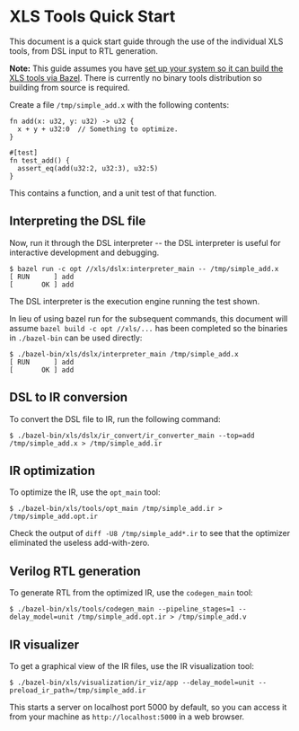 # XLS Tools Quick Start

This document is a quick start guide through the use of the individual XLS
tools, from DSL input to RTL generation.

**Note:** This guide assumes you have
[set up your system so it can build the XLS tools via Bazel](README.md#building-from-source).
There is currently no binary tools distribution so building from source is
required.

Create a file `/tmp/simple_add.x` with the following contents:

```
fn add(x: u32, y: u32) -> u32 {
  x + y + u32:0  // Something to optimize.
}

#[test]
fn test_add() {
  assert_eq(add(u32:2, u32:3), u32:5)
}
```

This contains a function, and a unit test of that function.

## Interpreting the DSL file

Now, run it through the DSL interpreter -- the DSL interpreter is useful for
interactive development and debugging.

```
$ bazel run -c opt //xls/dslx:interpreter_main -- /tmp/simple_add.x
[ RUN      ] add
[       OK ] add
```

The DSL interpreter is the execution engine running the test shown.

In lieu of using bazel run for the subsequent commands, this document will
assume `bazel build -c opt //xls/...` has been completed so the
binaries in `./bazel-bin` can be used directly:

```
$ ./bazel-bin/xls/dslx/interpreter_main /tmp/simple_add.x
[ RUN      ] add
[       OK ] add
```

## DSL to IR conversion

To convert the DSL file to IR, run the following command:

```
$ ./bazel-bin/xls/dslx/ir_convert/ir_converter_main --top=add /tmp/simple_add.x > /tmp/simple_add.ir
```

## IR optimization

To optimize the IR, use the `opt_main` tool:

```
$ ./bazel-bin/xls/tools/opt_main /tmp/simple_add.ir > /tmp/simple_add.opt.ir
```

Check the output of `diff -U8 /tmp/simple_add*.ir` to see that the optimizer
eliminated the useless add-with-zero.

## Verilog RTL generation

To generate RTL from the optimized IR, use the `codegen_main` tool:

```
$ ./bazel-bin/xls/tools/codegen_main --pipeline_stages=1 --delay_model=unit /tmp/simple_add.opt.ir > /tmp/simple_add.v
```

## IR visualizer

To get a graphical view of the IR files, use the IR visualization tool:

```
$ ./bazel-bin/xls/visualization/ir_viz/app --delay_model=unit --preload_ir_path=/tmp/simple_add.ir
```

This starts a server on localhost port 5000 by default, so you can access it
from your machine as `http://localhost:5000` in a web browser.
